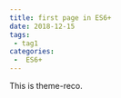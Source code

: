```yaml
---
title: first page in ES6+
date: 2018-12-15
tags:
 - tag1
categories:
 -  ES6+
---
```


This is theme-reco.